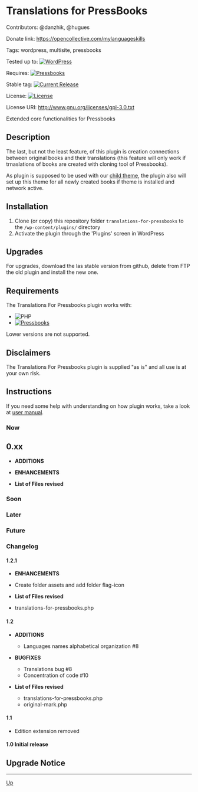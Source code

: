 # Translations for PressBooks

Contributors:  @danzhik, @hugues

Donate link: https://opencollective.com/mylanguageskills

Tags: wordpress, multisite, pressbooks

Tested up to: [![WordPress](https://img.shields.io/wordpress/v/akismet.svg)](https://wordpress.org/download/)

Requires:  [![Pressbooks](https://img.shields.io/badge/Pressbooks-V%205.4.7-red.svg)](https://github.com/pressbooks/pressbooks/releases/tag/5.3)

Stable tag: [![Current Release](https://img.shields.io/github/release/my-language-skills/extensions-for-pressbooks.svg)](https://github.com/my-language-skills/extensions-for-pressbooks/releases/latest/)

License:  [![License](https://img.shields.io/badge/license-GPL--3.0-red.svg)](https://github.com/my-language-skills/all-in-one-metadata/blob/master/LICENSE.txt)

License URI: http://www.gnu.org/licenses/gpl-3.0.txt

Extended core functionalities for Pressbooks

## Description
 The last, but not the least feature, of this plugin is creation connections between original books and their translations (this feature will only work if trnaslations of books are created with cloning tool of Pressbooks).

As plugin is supposed to be used with our [child theme](https://github.com/my-language-skills/books4languages-book-child-theme-for-pressbooks), the plugin also will set up this theme for all newly created books if theme is installed and network active.

## Installation

1. Clone (or copy) this repository folder `translations-for-pressbooks` to the `/wp-content/plugins/` directory
1. Activate the plugin through the 'Plugins' screen in WordPress

## Upgrades

For upgrades, download the las stable version from github, delete from FTP the old plugin and install the new one.

## Requirements

The Translations For Pressbooks plugin works with:

 * ![PHP](https://img.shields.io/badge/PHP-7.2.X-blue.svg)
 * [![Pressbooks](https://img.shields.io/badge/Pressbooks-V%205.4.7-red.svg)](https://github.com/pressbooks/pressbooks/releases/tag/5.4.7)

 Lower versions are not supported.

## Disclaimers

The Translations For Pressbooks plugin is supplied "as is" and all use is at your own risk.

## Instructions

If you need some help with understanding on how plugin works, take a look at [user manual](/doc/user-manual.md).


### Now
## 0.xx
* **ADDITIONS**

* **ENHANCEMENTS**

* **List of Files revised**


### Soon


### Later

### Future

### Changelog
#### 1.2.1
* **ENHANCEMENTS**
* Create  folder assets and add folder flag-icon

* **List of Files revised**
 * translations-for-pressbooks.php


#### 1.2


* **ADDITIONS**
	* Languages names alphabetical organization #8

* **BUGFIXES**
	* Translations bug #8
	* Concentration of code #10

* **List of Files revised**
     * translations-for-pressbooks.php
     * original-mark.php

#### 1.1
* Edition extension removed

#### 1.0 Initial release


## Upgrade Notice

---
[Up](/README.md)
